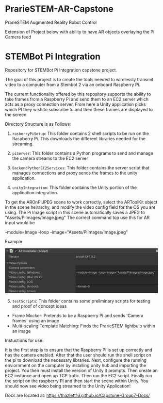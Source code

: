 # PrarieSTEM-AR-Capstone

PrarieSTEM Augmented Reality Robot Control


Extension of Project below with ability to have AR objects overlaying the Pi Camera feed


# STEMBot Pi Integration

Repository for STEMBot Pi Integration capstone project.

The goal of this project is to create the tools needed to wirelessly transmit video to a computer from a Stembot 2 via an onboard Raspberry Pi.

The current functionality offered by this repository supports the ability to take frames from a Raspberry Pi and send them to an EC2 server which acts as a proxy connection server. From here a Unity application picks which PI they wish to subscribe to and then these frames are displayed to the screen.

Directory Structure is as Follows:

1. `rasberryPiSetup`: This folder contains 2 shell scripts to be run on the Raspberry Pi. This downloads the different libraries needed for the streaming.

2. `piServer`: This folder contains a Python programs to send and manage the camera streams to the EC2 server

3. `BackendPythonEC2Services`: This folder contains the server script that manages connections and proxy sends the frames to the unity application.

4. `unityIntegration`: This folder contains the Unity portion of the application integration.

To get the AROnPiJPEG scene to work correctly, select the ARToolKit object in the scene heirarchy, and modify the video config field for the OS you are using.
The Pi Image script in this scene automatically saves a JPEG to "Assets/PiImages/Image.jpeg"
The correct command top use this for AR input would be 

-module=Image -loop -image="Assets/PiImages/Image.jpeg"

Example

![alt text](AROnPiJPEGConfig.png)



5. `testScripts`: This folder contains some preliminary scripts for testing and proof of concept ideas 
- Frame Mocker: Pretends to be a Raspberry Pi and sends 'Camera frames' using an image
- Multi-scaling Template Matching: Finds the PrarieSTEM lightbulb within an image

Instuctions for use:

It is the first step is to ensure that the Raspberry Pi is set up correctly and has the camera enabled. After that the user should run the shell script on the pi to download the necessary libraries. Next, configure the running enviornment on the computer by installing unity hub and importing the project. You then must install the version of Unity it prompts. Then create an EC2 instance and open up TCP trafic. Then run the EC2 script. Finally run the script on the raspberry PI and then start the scene within Unity. You should now see video being streamed to the Unity Application!

Docs are located at:
https://thazlett16.github.io/Capstone-Group7-Docs/

